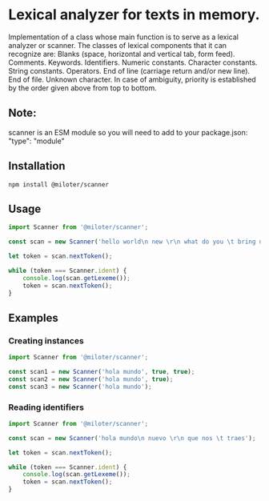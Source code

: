 # Lexical analyzer for texts in memory.

Implementation of a class whose main function is to
serve as a lexical analyzer or scanner.
The classes of lexical components that it can recognize are:
Blanks (space, horizontal and vertical tab, form feed).
    Comments.
    Keywords.
    Identifiers.
    Numeric constants.
    Character constants.
    String constants.
    Operators.
    End of line (carriage return and/or new line).
    End of file.
    Unknown character.
In case of ambiguity, priority is established
by the order given above from top to bottom.

## Note:
scanner is an ESM module so you will need to add to your package.json: "type": "module"

## Installation
```bash/powershell
npm install @miloter/scanner
```

## Usage
```js
import Scanner from '@miloter/scanner';

const scan = new Scanner('hello world\n new \r\n what do you \t bring us');

let token = scan.nextToken();

while (token === Scanner.ident) {
    console.log(scan.getLexeme());
    token = scan.nextToken();
}
```

## Examples

### Creating instances
```js
import Scanner from '@miloter/scanner';

const scan1 = new Scanner('hola mundo', true, true);
const scan2 = new Scanner('hola mundo', true);
const scan3 = new Scanner('hola mundo');
```

### Reading identifiers
```js
import Scanner from '@miloter/scanner';

const scan = new Scanner('hola mundo\n nuevo \r\n que nos \t traes');

let token = scan.nextToken();

while (token === Scanner.ident) {
    console.log(scan.getLexeme());
    token = scan.nextToken();
}
```
